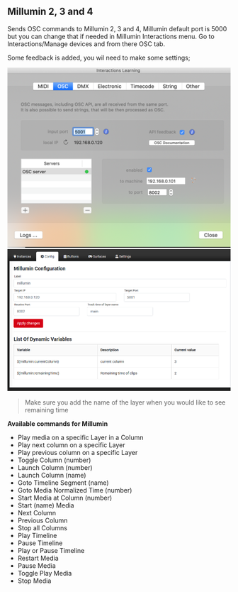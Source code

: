 ## Millumin 2, 3 and 4
Sends OSC commands to Millumin 2, 3 and 4, Millumin default port is 5000 but you can change that if needed in Millumin Interactions menu. Go to Interactions/Manage devices and from there OSC tab.

Some feedback is added, you wil need to make some settings;

![Millumin Settings](images/osx_settings.png)
![Companion Settings](images/companion_settings.png)

> Make sure you add the name of the layer when you would like to see remaining time

**Available commands for Millumin**

* Play media on a specific Layer in a Column
* Play next column on a specific Layer
* Play previous column on a specific Layer
* Toggle Column (number)
* Launch Column (number)
* Launch Column (name)
* Goto Timeline Segment (name)
* Goto Media Normalized Time (number)
* Start Media at Column (number)
* Start (name) Media
* Next Column
* Previous Column
* Stop all Columns
* Play Timeline
* Pause Timeline
* Play or Pause Timeline
* Restart Media
* Pause Media
* Toggle Play Media
* Stop Media

